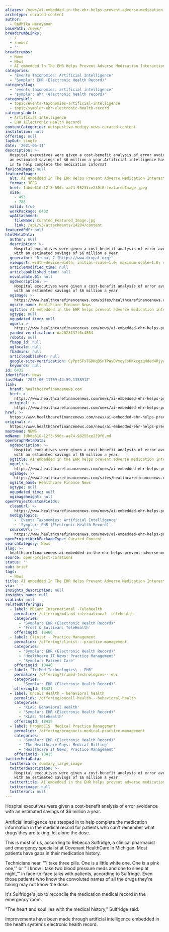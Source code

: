 ```yaml
---
aliases: /news/ai-embedded-in-the-ehr-helps-prevent-adverse-medication-interactions
archetype: curated-content
author:
  - Radhika Narayanan
basePath: /news/
breadcrumbLinks:
  - /
  - /news/
  - ''
breadcrumbs:
  - Home
  - News
  - AI embedded In The EHR Helps Prevent Adverse Medication Interactions
categories:
  - 'Events Taxonomies: Artificial Intelligence'
  - 'Symplur: EHR (Electronic Health Record)'
categorySlug:
  - 'events taxonomies: artificial intelligence'
  - 'symplur: ehr (electronic health record)'
categoryUrl:
  - topic/events-taxonomies-artificial-intelligence
  - topic/symplur-ehr-electronic-health-record
categoryLabel:
  - Artificial Intelligence
  - EHR (Electronic Health Record)
contentCategories: netspective-medigy-news-curated-content
institution: null
offering: null
layOut: single
date: '2021-06-11'
description: >-
  Hospital executives were given a cost-benefit analysis of error avoidance with
  an estimated savings of $6 million a year.Artificial intelligence has stepped
  in to help complete the medication informat
favIconImage: null
featuredImage:
  alt: AI embedded In The EHR Helps Prevent Adverse Medication Interactions
  format: JPEG
  href: 1dbde616-12f3-596c-aa74-98255ce239f6-featuredImage.jpeg
  size:
    - 493
    - 788
  valid: true
  workPackage: 6432
  wpAttachment:
    fileName: Curated_Featured_Image.jpg
    link: /api/v3/attachments/14204/content
featuredPdf: null
htmlMetaData:
  author: null
  description: >-
    Hospital executives were given a cost-benefit analysis of error avoidance
    with an estimated savings of $6 million a year.
  generator: 'Drupal 7 (https://www.drupal.org)'
  viewport: width=device-width; initial-scale=1.0; maximum-scale=1.0; user-scalable=no
  articlemodified_time: null
  articlepublished_time: null
  msvalidate.01: null
  ogdescription: >-
    Hospital executives were given a cost-benefit analysis of error avoidance
    with an estimated savings of $6 million a year.
  ogimage: >-
    https://www.healthcarefinancenews.com/sites/healthcarefinancenews.com/files/Nurse.Reports.MorsaImages.jpg
  ogsite_name: Healthcare Finance News
  ogtitle: AI embedded in the EHR helps prevent adverse medication interactions
  ogtype: null
  ogupdated_time: null
  ogurl: >-
    https://www.healthcarefinancenews.com/news/ai-embedded-ehr-helps-prevent-adverse-medication-interactions
  yandex-verification: da2025137f0c4854
  robots: null
  fbapp_id: null
  oglocale: null
  fbadmins: null
  articlepublisher: null
  google-site-verification: CyPptSFsTGDHqBSnTPWyDVmoyCsHKxcgzqHded4Rjyw
  keywords: null
id: 6432
identifier: News
lastMod: '2021-06-11T09:44:59.135891Z'
link:
  brand: healthcarefinancenews.com
  href: >-
    https://www.healthcarefinancenews.com/news/ai-embedded-ehr-helps-prevent-adverse-medication-interactions
  original: >-
    https://www.healthcarefinancenews.com/news/ai-embedded-ehr-helps-prevent-adverse-medication-interactions
href: >-
  https://www.healthcarefinancenews.com/news/ai-embedded-ehr-helps-prevent-adverse-medication-interactions
original: >-
  https://www.healthcarefinancenews.com/news/ai-embedded-ehr-helps-prevent-adverse-medication-interactions
mastHead: NEWS
mdName: 1dbde616-12f3-596c-aa74-98255ce239f6.md
openGraphMetaData:
  ogdescription: >-
    Hospital executives were given a cost-benefit analysis of error avoidance
    with an estimated savings of $6 million a year.
  ogtitle: AI embedded in the EHR helps prevent adverse medication interactions
  ogurl: >-
    https://www.healthcarefinancenews.com/news/ai-embedded-ehr-helps-prevent-adverse-medication-interactions
  ogimage: >-
    https://www.healthcarefinancenews.com/sites/healthcarefinancenews.com/files/Nurse.Reports.MorsaImages.jpg
  ogsite_name: Healthcare Finance News
  ogtype: null
  ogupdated_time: null
  ogimageheight: null
openProjectCustomFields:
  cleanUrl: >-
    https://www.healthcarefinancenews.com/news/ai-embedded-ehr-helps-prevent-adverse-medication-interactions
  medigyTopics:
    - 'Events Taxonomies: Artificial Intelligence'
    - 'Symplur: EHR (Electronic Health Record)'
  sourceUrl: >-
    https://www.healthcarefinancenews.com/news/ai-embedded-ehr-helps-prevent-adverse-medication-interactions
openProjectWorkPackageType: Curated Content
searchCategory: News
slug: >-
  healthcarefinancenews-ai-embedded-in-the-ehr-helps-prevent-adverse-medication-interactions
source: open-project-curations
status: ''
sub: brief
tags:
  - News
title: AI embedded In The EHR Helps Prevent Adverse Medication Interactions
via: ' '
insights_description: null
insights_name: null
viaLink: null
relatedOfferings:
  - label: MDLand International -Telehealth
    permalink: /offering/mdland-international--telehealth
    categories:
      - 'Symplur: EHR (Electronic Health Record)'
      - 'Frost & Sullivan: TeleHealth'
    offeringId: 18466
  - label: Clinist - Practice Management
    permalink: /offering/clinist---practice-management
    categories:
      - 'Symplur: EHR (Electronic Health Record)'
      - 'Healthcare IT News: Practice Management'
      - 'Symplur: Patient Care'
    offeringId: 18448
  - label: "TriMed Technologies\_- EHR"
    permalink: /offering/trimed-technologies---ehr
    categories:
      - 'Symplur: EHR (Electronic Health Record)'
    offeringId: 18421
  - label: OnCall Health - behavioral health
    permalink: /offering/oncall-health---behavioral-health
    categories:
      - 'KLAS: Behavioral Health'
      - 'Symplur: EHR (Electronic Health Record)'
      - 'KLAS: Telehealth'
    offeringId: 18419
  - label: PrognoCIS  Medical Practice Management
    permalink: /offering/prognocis-medical-practice-management
    categories:
      - 'Symplur: EHR (Electronic Health Record)'
      - 'The Healthcare Guys: Medical Billing'
      - 'Healthcare IT News: Practice Management'
    offeringId: 18415
twitterMetaData:
  twittercard: summary_large_image
  twitterdescription: >-
    Hospital executives were given a cost-benefit analysis of error avoidance
    with an estimated savings of $6 million a year.
  twittertitle: AI embedded in the EHR helps prevent adverse medication interactions
  twitterimage: null
  twitterurl: null
---
```

<p>Hospital executives were given a cost-benefit analysis of error avoidance with an estimated savings of $6 million a year.<br><br>Artificial intelligence has stepped in to help complete the medication information in the medical record for patients who can't remember what drugs they are taking, let alone the dose.&nbsp;</p><p>This is most of us, according to Rebecca Sulfridge, a clinical pharmacist and emergency specialist at Covenant HealthCare in Michigan. Most patients have gaps in their medication history.&nbsp;</p><p>Technicians hear, "'I take three pills.&nbsp;One is a little white one.&nbsp;One is a pink one,'" or "'I know I take two blood pressure meds and one to sleep at night,'" in face-to-face talks with patients, according to Sulfridge. Even those patients who know the convoluted names of all the drugs they're taking may not know the dose.</p><p>It's Sulfridge's job to reconcile the medication medical record in the emergency room.</p><p>"The heart and soul lies with the medical history," Sulfridge said.</p><p>Improvements have been made through artificial intelligence embedded in the health system's electronic health record.</p>